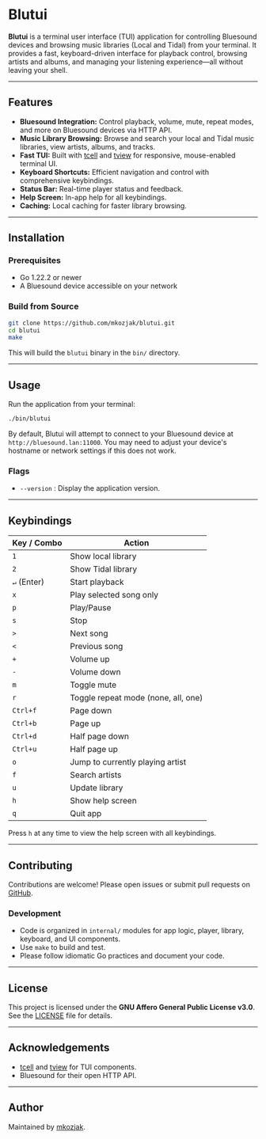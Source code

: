 # Blutui

**Blutui** is a terminal user interface (TUI) application for controlling Bluesound devices and browsing music libraries (Local and Tidal) from your terminal. It provides a fast, keyboard-driven interface for playback control, browsing artists and albums, and managing your listening experience—all without leaving your shell.

---

## Features

- **Bluesound Integration:** Control playback, volume, mute, repeat modes, and more on Bluesound devices via HTTP API.
- **Music Library Browsing:** Browse and search your local and Tidal music libraries, view artists, albums, and tracks.
- **Fast TUI:** Built with [tcell](https://github.com/gdamore/tcell) and [tview](https://github.com/mkozjak/tview) for responsive, mouse-enabled terminal UI.
- **Keyboard Shortcuts:** Efficient navigation and control with comprehensive keybindings.
- **Status Bar:** Real-time player status and feedback.
- **Help Screen:** In-app help for all keybindings.
- **Caching:** Local caching for faster library browsing.

---

## Installation

### Prerequisites

- Go 1.22.2 or newer
- A Bluesound device accessible on your network

### Build from Source

```sh
git clone https://github.com/mkozjak/blutui.git
cd blutui
make
```

This will build the `blutui` binary in the `bin/` directory.

---

## Usage

Run the application from your terminal:

```sh
./bin/blutui
```

By default, Blutui will attempt to connect to your Bluesound device at `http://bluesound.lan:11000`. You may need to adjust your device's hostname or network settings if this does not work.

### Flags

- `--version` : Display the application version.

---

## Keybindings

| Key / Combo         | Action                                      |
|---------------------|---------------------------------------------|
| `1`                 | Show local library                          |
| `2`                 | Show Tidal library                          |
| `↵` (Enter)         | Start playback                              |
| `x`                 | Play selected song only                     |
| `p`                 | Play/Pause                                  |
| `s`                 | Stop                                        |
| `>`                 | Next song                                   |
| `<`                 | Previous song                               |
| `+`                 | Volume up                                   |
| `-`                 | Volume down                                 |
| `m`                 | Toggle mute                                 |
| `r`                 | Toggle repeat mode (none, all, one)         |
| `Ctrl+f`            | Page down                                   |
| `Ctrl+b`            | Page up                                     |
| `Ctrl+d`            | Half page down                              |
| `Ctrl+u`            | Half page up                                |
| `o`                 | Jump to currently playing artist            |
| `f`                 | Search artists                              |
| `u`                 | Update library                              |
| `h`                 | Show help screen                            |
| `q`                 | Quit app                                    |

Press `h` at any time to view the help screen with all keybindings.

---

## Contributing

Contributions are welcome! Please open issues or submit pull requests on [GitHub](https://github.com/mkozjak/blutui).

### Development

- Code is organized in `internal/` modules for app logic, player, library, keyboard, and UI components.
- Use `make` to build and test.
- Please follow idiomatic Go practices and document your code.

---

## License

This project is licensed under the **GNU Affero General Public License v3.0**. See the [LICENSE](./LICENSE) file for details.

---

## Acknowledgements

- [tcell](https://github.com/gdamore/tcell) and [tview](https://github.com/rivo/tview) for TUI components.
- Bluesound for their open HTTP API.

---

## Author

Maintained by [mkozjak](https://github.com/mkozjak).
